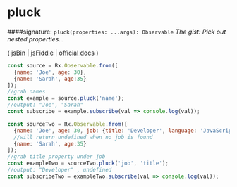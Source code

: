 # pluck
####signature: `pluck(properties: ...args): Observable`
*The gist: Pick out nested properties...*

( [jsBin](http://jsbin.com/netulokasu/1/edit?js,console) | [jsFiddle](https://jsfiddle.net/qg6qfqLz/40/) | [official docs](http://reactivex.io/rxjs/class/es6/Observable.js~Observable.html#instance-method-pluck) )
```js
const source = Rx.Observable.from([
  {name: 'Joe', age: 30},
  {name: 'Sarah', age:35}
]);
//grab names
const example = source.pluck('name');
//output: "Joe", "Sarah"
const subscribe = example.subscribe(val => console.log(val));

const sourceTwo = Rx.Observable.from([
  {name: 'Joe', age: 30, job: {title: 'Developer', language: 'JavaScript'}},
  //will return undefined when no job is found
  {name: 'Sarah', age:35}
]);
//grab title property under job
const exampleTwo = sourceTwo.pluck('job', 'title');
//output: "Developer" , undefined
const subscribeTwo = exampleTwo.subscribe(val => console.log(val));
```
